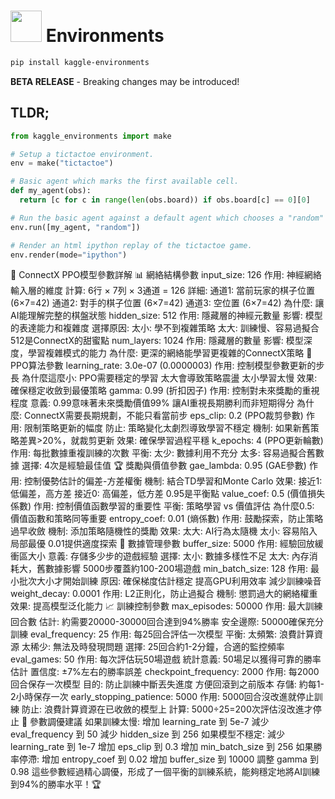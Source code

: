 # [<img src="https://kaggle.com/static/images/site-logo.png" height="50" style="margin-bottom:-15px" />](https://kaggle.com) Environments

```bash
pip install kaggle-environments
```

**BETA RELEASE** - Breaking changes may be introduced!

## TLDR;

```python
from kaggle_environments import make

# Setup a tictactoe environment.
env = make("tictactoe")

# Basic agent which marks the first available cell.
def my_agent(obs):
  return [c for c in range(len(obs.board)) if obs.board[c] == 0][0]

# Run the basic agent against a default agent which chooses a "random" move.
env.run([my_agent, "random"])

# Render an html ipython replay of the tictactoe game.
env.render(mode="ipython")
```

<!-- uv run train_connectx_rl_robust.py --episodes 50000 --eval-freq 1000 -->

🧠 ConnectX PPO模型參數詳解
📊 網絡結構參數
input_size: 126
作用: 神經網絡輸入層的維度
計算: 6行 × 7列 × 3通道 = 126
詳細:
通道1: 當前玩家的棋子位置 (6×7=42)
通道2: 對手的棋子位置 (6×7=42)
通道3: 空位置 (6×7=42)
為什麼: 讓AI能理解完整的棋盤狀態
hidden_size: 512
作用: 隱藏層的神經元數量
影響: 模型的表達能力和複雜度
選擇原因:
太小: 學不到複雜策略
太大: 訓練慢、容易過擬合
512是ConnectX的甜蜜點
num_layers: 1024
作用: 隱藏層的數量
影響: 模型深度，學習複雜模式的能力
為什麼: 更深的網絡能學習更複雜的ConnectX策略
🎯 PPO算法參數
learning_rate: 3.0e-07 (0.0000003)
作用: 控制模型參數更新的步長
為什麼這麼小:
PPO需要穩定的學習
太大會導致策略震盪
太小學習太慢
效果: 確保穩定收斂到最優策略
gamma: 0.99 (折扣因子)
作用: 控制對未來獎勵的重視程度
意義:
0.99意味著未來獎勵價值99%
讓AI重視長期勝利而非短期得分
為什麼: ConnectX需要長期規劃，不能只看當前步
eps_clip: 0.2 (PPO裁剪參數)
作用: 限制策略更新的幅度
防止: 策略變化太劇烈導致學習不穩定
機制: 如果新舊策略差異>20%，就裁剪更新
效果: 確保學習過程平穩
k_epochs: 4 (PPO更新輪數)
作用: 每批數據重複訓練的次數
平衡:
太少: 數據利用不充分
太多: 容易過擬合舊數據
選擇: 4次是經驗最佳值
🏆 獎勵與價值參數
gae_lambda: 0.95 (GAE參數)
作用: 控制優勢估計的偏差-方差權衡
機制: 結合TD學習和Monte Carlo
效果:
接近1: 低偏差，高方差
接近0: 高偏差，低方差
0.95是平衡點
value_coef: 0.5 (價值損失係數)
作用: 控制價值函數學習的重要性
平衡: 策略學習 vs 價值評估
為什麼0.5: 價值函數和策略同等重要
entropy_coef: 0.01 (熵係數)
作用: 鼓勵探索，防止策略過早收斂
機制: 添加策略隨機性的獎勵
效果:
太大: AI行為太隨機
太小: 容易陷入局部最優
0.01提供適度探索
💾 數據管理參數
buffer_size: 5000
作用: 經驗回放緩衝區大小
意義: 存儲多少步的遊戲經驗
選擇:
太小: 數據多樣性不足
太大: 內存消耗大，舊數據影響
5000步覆蓋約100-200場遊戲
min_batch_size: 128
作用: 最小批次大小才開始訓練
原因:
確保梯度估計穩定
提高GPU利用效率
減少訓練噪音
weight_decay: 0.0001
作用: L2正則化，防止過擬合
機制: 懲罰過大的網絡權重
效果: 提高模型泛化能力
📈 訓練控制參數
max_episodes: 50000
作用: 最大訓練回合數
估計: 約需要20000-30000回合達到94%勝率
安全邊際: 50000確保充分訓練
eval_frequency: 25
作用: 每25回合評估一次模型
平衡:
太頻繁: 浪費計算資源
太稀少: 無法及時發現問題
選擇: 25回合約1-2分鐘，合適的監控頻率
eval_games: 50
作用: 每次評估玩50場遊戲
統計意義: 50場足以獲得可靠的勝率估計
置信度: ±7%左右的勝率誤差
checkpoint_frequency: 2000
作用: 每2000回合保存一次模型
目的:
防止訓練中斷丟失進度
方便回滾到之前版本
存儲: 約每1-2小時保存一次
early_stopping_patience: 5000
作用: 5000回合沒改進就停止訓練
防止: 浪費計算資源在已收斂的模型上
計算: 5000÷25=200次評估沒改進才停止
🎯 參數調優建議
如果訓練太慢:
增加 learning_rate 到 5e-7
減少 eval_frequency 到 50
減少 hidden_size 到 256
如果模型不穩定:
減少 learning_rate 到 1e-7
增加 eps_clip 到 0.3
增加 min_batch_size 到 256
如果勝率停滯:
增加 entropy_coef 到 0.02
增加 buffer_size 到 10000
調整 gamma 到 0.98
這些參數經過精心調優，形成了一個平衡的訓練系統，能夠穩定地將AI訓練到94%的勝率水平！🏆